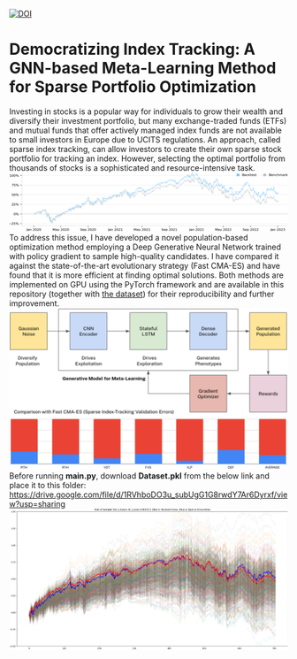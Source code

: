 [![DOI](https://zenodo.org/badge/585382109.svg)](https://zenodo.org/badge/latestdoi/585382109)

# Democratizing Index Tracking: A GNN-based Meta-Learning Method for Sparse Portfolio Optimization
Investing in stocks is a popular way for individuals to grow their wealth and diversify their investment portfolio, but many exchange-traded funds (ETFs) and mutual funds that offer actively managed index funds are not available to small investors in Europe due to UCITS regulations. An approach, called sparse index tracking, can allow investors to create their own sparse stock portfolio for tracking an index. However, selecting the optimal portfolio from thousands of stocks is a sophisticated and resource-intensive task.
![](backtest_vgt.png)
To address this issue, I have developed a novel population-based optimization method employing a Deep Generative Neural Network trained with policy gradient to sample high-quality candidates. I have compared it against the state-of-the-art evolutionary strategy (Fast CMA-ES) and have found that it is more efficient at finding optimal solutions. Both methods are implemented on GPU using the PyTorch framework and are available in this repository (together with [the dataset](https://drive.google.com/file/d/1RVhboDO3u_subUgG1G8rwdY7Ar6Dyrxf/view?usp=sharing)) for their reproducibility and further improvement.
![](gnn_arch.png)
Before running **main.py**, download **Dataset.pkl** from the below link and place it to this folder:  
https://drive.google.com/file/d/1RVhboDO3u_subUgG1G8rwdY7Ar6Dyrxf/view?usp=sharing  
![](test_img.png)
